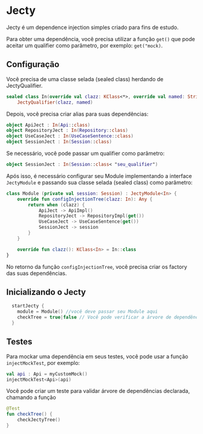 # Jecty

Jecty é um dependence injection simples criado para fins de estudo.

Para obter uma dependência, você precisa utilizar a função ```get()``` que pode aceitar um qualifier como parâmetro, por exemplo: ```get("mock)```.

<h2>Configuração</h2>

Você precisa de uma classe selada (sealed class) herdando de JectyQualifier. 

```kotlin
sealed class In(override val clazz: KClass<*>, override val named: String? = null) :
    JectyQualifier(clazz, named)
```
    
Depois, você precisa criar alias para suas dependências:
```kotlin
object ApiJect : In(Api::class)
object RepositoryJect : In(Repository::class)
object UseCaseJect : In(UseCaseSentence::class)
object SessionJect : In(Session::class)
```

Se necessário, você pode passar um qualifier como parâmetro:
```kotlin
object SessionJect : In(Session::class< "seu_qualifier")
```
Após isso, é necessário configurar seu Module implementando a interface ```JectyModule``` e passando sua classe selada (sealed class) como parâmetro:
```kotlin
class Module (private val session: Session) : JectyModule<In> {
    override fun configInjectionTree(clazz: In): Any {
        return when (clazz) {
            ApiJect -> ApiImpl()
            RepositoryJect -> RepositoryImpl(get())
            UseCaseJect -> UseCaseSentence(get())
            SessionJect -> session
        }
    }

    override fun clazz(): KClass<In> = In::class
}
```
No retorno da função ```configInjectionTree```, você precisa criar os factory das suas dependências.

<h2>Inicializando o Jecty</h2>

```kotlin
  startJecty {
    module = Module() //você deve passar seu Module aqui
    checkTree = true|false // Você pode verificar a árvore de dependências declaradas após inicializar a biblioteca.
  }
```

<h2>Testes</h2>

Para mockar uma dependência em seus testes, você pode usar a função ```injectMockTest```, por exemplo:
```kotlin
val api : Api = myCustomMock()
injectMockTest<Api>(api)
```

Você pode criar um teste para validar árvore de dependências declarada, chamando a função
```kotlin
@Test
fun checkTree() {
    checkJectyTree()
}
```

